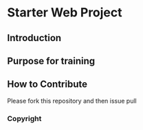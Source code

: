 # Starter Web Project

## Introduction 

## Purpose for training

## How to Contribute
 Please fork this repository and then issue pull

### Copyright
